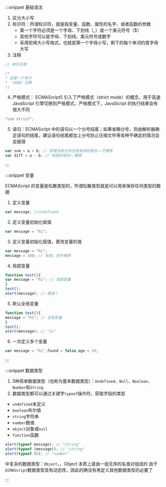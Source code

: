 :::snippet 基础语法

1. 区分大小写
2. 标识符：所谓标识符，就是指变量、函数、属性的名字，或者函数的参数
   - 第一个字符必须是一个字母、下划线（\_）或一个美元符号（\$）
   - 其他字符可以是字母、下划线、美元符号或数字
   - 采用驼峰大小写格式，也就是第一个字母小写，剩下的每个单词的首字母大写
3. 注释

```javascript
// 单行注释
```

```javascript
/*
* 这是一个多行
* （块级）注释
*/
```

4. 严格模式： ECMAScript5 引入了严格模式（strict mode）的概念，用于高速 JavaScript 引擎切换到严格模式，严格模式下，JavaScript 的执行结果会有很大不同

```javascript
"use strict";
```

5. 语句：ECMAScript 中的语句以一个分号结尾；如果省略分号，则由解析器确定语句的结尾，建议语句结尾都加上分号防止压缩文件等各种不确定的情况会会报错

```javascript
var sum = a + b; // 即使没有分号也是有效的语句——不推荐
var diff = a - b; // 有效的语句——推荐
```

:::

:::snippet 变量

ECMAScript 的变量是松散类型的，所谓松散类型就是可以用来保存任何类型的数据

1. 定义变量

```JavaScript
var message; //undefined
```

2. 定义变量初始化赋值

```JavaScript
var message = "hi";
```

3. 定义变量初始化赋值，更改变量的值

```JavaScript
var message = "hi";
message = 100; // 有效，但不推荐
```

4. 局部变量

```JavaScript
function test(){
var message = "hi"; // 局部变量
}
test();
alert(message); // 错误！
```

5. 默认全局变量

```JavaScript
function test(){
message = "hi"; // 全局变量
}
test();
alert(message); // "hi"
```

6. 一次定义多个变量

```JavaScript
var message = "hi",found = false,age = 29;
```
:::


:::snippet 数据类型
1. 5种简单数据类型（也称为基本数据类型）：`Undefined`、`Null`、`Boolean`、`Number`和`String`
2. 数据类型都可以通过关键字`typeof`操作符，获取字段的类型
* `undefined`未定义
* `boolean`布尔值
* `string`字符串
* `number`数值
* `object`对象或`null`
* `function`函数

```JavaScript
alert(typeof message); // "string"
alert(typeof (message)); // "string"
alert(typeof 95); // "number"
```
中复杂的数据类型：`Object`，，Object 本质上是由一组无序的名值对组成的
由于`ECMAScript`数据类型具有动态性，因此的确没有再定义其他数据类型的必要了

:::

<!--

- 
- 1 
- 


### 2. Undefined 类型

- 引入这个值是为了正式区分空对象指针与未经初始化的变量

```JavaScript
var message;
alert(message == undefined); //true
```

- 变量未声明调用会报错

```JavaScript
var message; // 这个变量声明之后默认取得了undefined 值
// 下面这个变量并没有声明
// var age
alert(message); // "undefined"
alert(age); // 产生错误
```

变量未声明使用 typeof 来判断类型也不会报错返回 undefined

```JavaScript
var message; // 这个变量声明之后默认取得了undefined 值
// 下面这个变量并没有声明
// var age
alert(typeof message); // "undefined"
alert(typeof age); // "undefined"
```

### 3. Null 类型

- Null 类型的值只有`null`，typeof 检测返回 object 类型
- undefined 值是派生自 null 值的，因此 ECMA 规定对它们的相等性测试要返回 true

```JavaScript
alert(null == undefined); //true
alert(null === undefined); //false
```

- 推荐声明对象为 null 尽量赋值 null，这样做不仅可以体现 null 作为空对象指针的惯例，
  而且也有助于进一步区分 null 和 undefined。

```JavaScript
var params = null;
```

### 4. Boolean 类型

- Boolean 类型只有两个字面值：true 和 false
- 将一个值转换为其对应的 Boolean 值，可以调用转型函数 Boolean()

```JavaScript
var message = "Hello world!";
var messageAsBoolean = Boolean(message);
```

- Boolean 转换的规则

  | 数据类型  | 转换为 true 的值             | 转为 false 的值 |
  | :-------- | :--------------------------- | :-------------- |
  | Boolean   | true                         | false           |
  | String    | 任何非空字符串               | ""（空字符串）  |
  | Number    | 任何非零数字值（包括无穷大） | 0 和 NaN        |
  | Object    | 任何对象                     | null            |
  | Undefined | -                            | undefined       |

- 流程语句判断会自动执行 Boolean 转换

```JavaScript
var message = "Hello world!";
if (message){
   alert("Value is true");
}
```

### 5. Number 类型

- 使用 IEEE754 格式来表示整数和浮点数值
- 数值的进制表示

```JavaScript
var octalNum1 = 070; // 八进制的56
var octalNum2 = 079; // 无效的八进制数值——解析为79
var octalNum3 = 08; // 无效的八进制数值——解析为8
var hexNum1 = 0xA; // 十六进制的10
var hexNum2 = 0x1f; // 十六进制的31
```

- 浮点数值

```JavaScript
var floatNum1 = 1.1;
var floatNum2 = 0.1;
var floatNum3 = .1; // 有效，但不推荐
var floatNum1 = 1.; // 小数点后面没有数字——解析为1，不推荐
var floatNum2 = 10.0; // 整数=>解析为10
var floatNum = 3.125e7; // e的科学计数法表示等于31250000
```

- 浮点数计算  
  浮点数值计算会产生舍入误差的问题，这是使用基于 IEEE754 数值的浮点计算的通病

```JavaScript
0.1 + 0.2 = 0.30000000000000004 //计算错误
0.05 + 0.25 = 0.3 //计算正确
0.15 + 0.15 = 0.3 //计算正确
```

- 数值范围
  - 最大值：`Number.MAX_VALUE`==1.7976931348623157e+308
  - 最小值：`Number.MIN_VALUE`==5e-324
  - 负无穷大：小于最小值，`-Infinity`==`Number.POSITIVE_INFINITY`
  - 正无穷大：大于最大值，`Infinity`==`Number.NEGATIVE_INFINITY`
  - 范围判断

```JavaScript
var result = Number.MAX_VALUE + Number.MAX_VALUE;
alert(isFinite(result)); //false
```

- NaN

NaN，即非数值（Not a Number）是一个特殊的数值，这个数值用于表示一个本来要返回数值的操作数
未返回数值的情况（这样就不会抛出错误了）,计算`数值/0`不会报错

```JavaScript
alert(NaN == NaN); //false
alert(NaN / 10); //NaN,包含NaN的计算结果都是NaN
alert(isNaN(NaN)); //true
alert(isNaN(10)); //false（10 是一个数值）
alert(isNaN("10")); //false（可以被转换成数值10）
alert(isNaN("blue")); //true（不能转换成数值）
alert(isNaN(true)); //false（可以被转换成数值1）
```

只有 0 除以 0 才会返回 NaN，正数除以 0 返回 Infinity，负数除以 0 返回-Infinity。  
isNaN()也适用于对象，先调用对象 valueOf 不能转为数值，在调用 toString()方法

- 数值类型转换

Number()方法

```JavaScript
//如果是 Boolean 值，true 和false 将分别被转换为1 和0
Number(true); // 1
Number(false); // 2

//如果是数字值，只是简单的传入和返回
Number(1);// 1

//如果是 null 值，返回0
Number(null); //0

//如果是 undefined，返回NaN。
Number(undefined);//NaN

//如果是字符串,去掉前后空格，在进行转换，对象先valueOf()再toString()
Number("123");//123
Number("  123  ");//123
Number("1.1");//1.1
Number("0xA");//10
Number("123a");//NaN
Number("");//0
Number("hello");//NaN
```

parseInt()方法

```JavaScript
parseInt("1234blue"); // 1234
parseInt(""); // NaN
parseInt("0xA"); // 10（十六进制数）
parseInt(22.5); // 22
parseInt("070"); // 56（八进制数）
parseInt("70"); // 70（十进制数）
parseInt("0xf"); // 15（十六进制数）
```

parseFloat()方法

```JavaScript
//第二个参数为进制参数
parseInt("AF", 16); //175
parseInt("AF"); //NaN
parseInt("10", 2); //2 （按二进制解析）
parseInt("10", 8); //8 （按八进制解析）
parseInt("10", 10); //10 （按十进制解析）
parseInt("10", 16); //16 （按十六进制解析）

parseFloat("1234blue"); //1234 （整数）
parseFloat("0xA"); //0
parseFloat("22.5"); //22.5
parseFloat("22.34.5"); //22.34
parseFloat("0908.5"); //908.5
parseFloat("3.125e7"); //31250000
```

### 6. String 类型

- 字符串转义，`\+字符串格式`用于转义

  | 数据类型 | 转换为 true 的值                                                                             |
  | :------- | :------------------------------------------------------------------------------------------- |
  | \n       | 换行                                                                                         |
  | \t       | 制表                                                                                         |
  | \b       | 空格                                                                                         |
  | \r       | 回车                                                                                         |
  | \f       | 进纸                                                                                         |
  | \\       | 斜杠                                                                                         |
  | \\'      | 单引号                                                                                       |
  | \\"      | 双引号                                                                                       |
  | \xnn     | 以十六进制代码 nn 表示的一个字符（其中 n 为 0 ～ F）。例如，\x41 表示"A"                     |
  | \unnnn   | 以十六进制代码 nnnn 表示的一个 Unicode 字符（其中 n 为 0 ～ F）。例如，\u03a3 表示希腊字符 Σ |

* 字符串特点  
  字符串是不可变的，也就是说，字符串一旦创建，它们的值就不能改变

```JavaScript
var lang = "Java";
lang = lang + "Script";
//第一行代码创建字符串
//第二行代码创建长度为十位的新的字符串，再讲Java和Script填充进去，销毁原有字符串
//某些旧版本的浏览器（例如版本低于1.0 的Firefox、IE6 等）中拼接字符串时速度很慢的原因所在。
//但这些浏览器后来的版本已经解决了这个低效率问题
```

- 字符串转换

```JavaScript
var age = 11;
var ageAsString = age.toString(); // 字符串"11"
var found = true;
var foundAsString = found.toString(); // 字符串"true"
null.tosString() //报错
undefined.tosString() //报错

//进制转换
var num = 10;
alert(num.toString()); // "10"
alert(num.toString(2)); // "1010"
alert(num.toString(8)); // "12"
alert(num.toString(10)); // "10"
alert(num.toString(16)); // "a"

//String方法undefined和null也可以转换
alert(String(10)); // "10"
alert(String(true)); // "true"
alert(String(null)); // "null"
alert(String(undefined)); // "undefined"
```

### 7. Object 类型

- constructor：保存着用于创建当前对象的函数。对于前面的例子而言，构造函数（constructor）
  就是 Object()。
- hasOwnProperty(propertyName)：用于检查给定的属性在当前对象实例中（而不是在实例
  的原型中）是否存在。其中，作为参数的属性名（propertyName）必须以字符串形式指定（例
  如：o.hasOwnProperty("name")）。
- isPrototypeOf(object)：用于检查传入的对象是否是传入对象的原型。
- propertyIsEnumerable(propertyName)：用于检查给定的属性是否能够使用 for-in 语句
  （本章后面将会讨论）来枚举。与 hasOwnProperty()方法一样，作为参数的属性名必须以字符
  串形式指定。
- toLocaleString()：返回对象的字符串表示，该字符串与执行环境的地区对应。
- toString()：返回对象的字符串表示。
- valueOf()：返回对象的字符串、数值或布尔值表示。通常与 toString()方法的返回值
  相同。 -->
